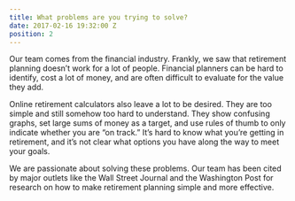 ```yaml
---
title: What problems are you trying to solve?
date: 2017-02-16 19:32:00 Z
position: 2
---
```


Our team comes from the financial industry. Frankly, we saw that retirement planning doesn’t work for a lot of people. Financial planners can be hard to identify, cost a lot of money, and are often difficult to evaluate for the value they add.

Online retirement calculators also leave a lot to be desired. They are too simple and still somehow too hard to understand. They show confusing graphs, set large sums of money as a target, and use rules of thumb to only indicate whether you are “on track.” It’s hard to know what you’re getting in retirement, and it’s not clear what options you have along the way to meet your goals.

We are passionate about solving these problems. Our team has been cited by major outlets like the Wall Street Journal and the Washington Post for research on how to make retirement planning simple and more effective.